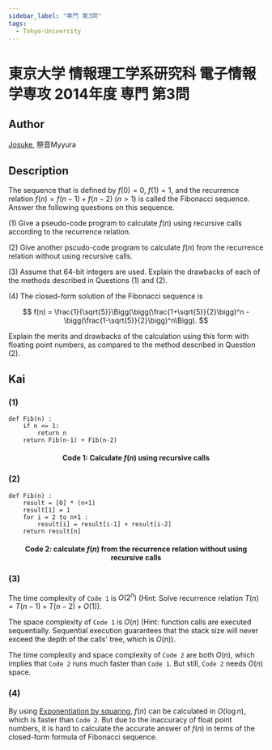 ```yaml
---
sidebar_label: "専門 第3問"
tags:
  - Tokyo-University
---
```

# 東京大学 情報理工学系研究科 電子情報学専攻 2014年度 専門 第3問 

## **Author**
[Josuke](https://www.xiaohongshu.com/user/profile/6136a1b40000000002025c4f?xhsshare=QQ&appuid=5de61ebb0000000001004b64&apptime=1718276766), 祭音Myyura

## **Description**
The sequence that is defined by $f(0)=0$, $f(1)=1$, and the recurrence relation $f(n) = f(n-1) + f(n-2) \ (n > 1)$ is called the Fibonacci sequence. Answer the following questions on this sequence.

(1) Give a pseudo-code program to calculate $f(n)$ using recursive calls according to the recurrence relation.

(2) Give another pscudo-code program to calculate $f(n)$ from the recurrence relation without using recursive calls.

(3) Assume that 64-bit integers are used. Explain the drawbacks of each of the methods described in Questions (1) and (2).

(4) The closed-form solution of the Fibonacci sequence is 

$$
f(n) = \frac{1}{\sqrt{5}}\Bigg(\bigg(\frac{1+\sqrt{5}}{2}\bigg)^n - \bigg(\frac{1-\sqrt{5}}{2}\bigg)^n\Bigg).
$$

Explain the merits and drawbacks of the calculation using this form with floating point numbers, as compared to the method described in Question (2).

## **Kai**
### (1)
```text
def Fib(n) :
    if n <= 1:
        return n
    return Fib(n-1) + Fib(n-2)
```
#### <center> Code 1: Calculate $f(n)$ using recursive calls

### (2)
```text
def Fib(n) :
    result = [0] * (n+1)
    result[1] = 1
    for i = 2 to n+1 :
        result[i] = result[i-1] + result[i-2]
    return result[n]
```
#### <center> Code 2: calculate $f(n)$ from the recurrence relation without using recursive calls

### (3)
The time complexity of `Code 1` is $O(2^n)$ (Hint: Solve recurrence relation $T(n) = T(n-1) + T(n-2) + O(1)$).

The space complexity of `Code 1` is $O(n)$ (Hint: function calls are executed sequentially. Sequential execution guarantees that the stack size will never exceed the depth of the calls' tree, which is $O(n)$).

The time complexity and space complexity of `Code 2` are both $O(n)$, which implies that `Code 2` runs much faster than `Code 1`.
But still, `Code 2` needs $O(n)$ space.


### (4)
By using [Exponentiation by squaring](https://en.wikipedia.org/wiki/Exponentiation_by_squaring), $f(n)$ can be calculated in $O(\log n)$, which is faster than `Code 2`.
But due to the inaccuracy of float point numbers, it is hard to calculate the accurate answer of $f(n)$ in terms of the closed-form formula of Fibonacci sequence.
